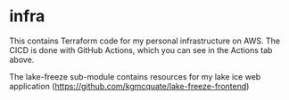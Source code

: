 # infra
This contains Terraform code for my personal infrastructure on AWS. The CICD is done with GitHub Actions, which you can see in the Actions tab above.

The lake-freeze sub-module contains resources for my lake ice web application (https://github.com/kgmcquate/lake-freeze-frontend)
